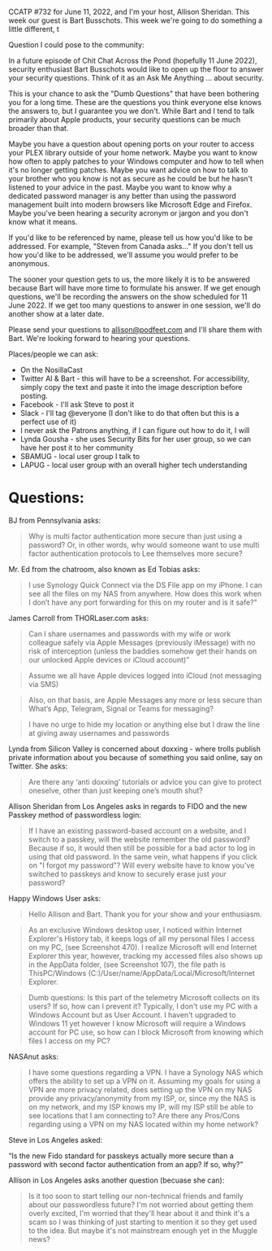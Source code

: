 CCATP #732 for June 11, 2022, and I'm your host, Allison Sheridan.  This week our guest is Bart Busschots.  This week we're going to do something a little different, t

Question I could pose to the community:

In a future episode of Chit Chat Across the Pond (hopefully 11 June 2022), security enthusiast Bart Busschots would like to open up the floor to answer your security questions. Think of it as an Ask Me Anything ... about security.

This is your chance to ask the "Dumb Questions" that have been bothering you for a long time. These are the questions you think everyone else knows the answers to, but I guarantee you we don't.  While Bart and I tend to talk primarily about Apple products, your security questions can be much broader than that. 

Maybe you have a question about opening ports on your router to access your PLEX library outside of your home network. Maybe you want to know how often to apply patches to your Windows computer and how to tell when it's no longer getting patches. Maybe you want advice on how to talk to your brother who you know is not as secure as he could be but he hasn't listened to your advice in the past. Maybe you want to know why a dedicated password manager is any better than using the password management built into modern browsers like Microsoft Edge and Firefox. Maybe you've been hearing a security acronym or jargon and you don't know what it means.

If you'd like to be referenced by name, please tell us how you'd like to be addressed. For example, "Steven from Canada asks…" If you don't tell us how you'd like to be addressed, we'll assume you would prefer to be anonymous.

The sooner your question gets to us, the more likely it is to be answered because Bart will have more time to formulate his answer.  If we get enough questions, we'll be recording the answers on the show scheduled for 11 June 2022. If we get too many questions to answer in one session, we'll do another show at a later date.

Please send your questions to allison@podfeet.com and I'll share them with Bart. We're looking forward to hearing your questions.

Places/people we can ask:

* On the NosillaCast
* Twitter Al & Bart - this will have to be a screenshot. For accessibility, simply copy the text and paste it into the image description before posting.
* Facebook - I'll ask Steve to post it
* Slack - I'll tag @everyone (I don't like to do that often but this is a perfect use of it)
* I never ask the Patrons anything, if I can figure out how to do it, I will
* Lynda Gousha - she uses Security Bits for her user group, so we can have her post it to her community
* SBAMUG - local user group I talk to
* LAPUG - local user group with an overall higher tech understanding


# Questions:

BJ from Pennsylvania asks: 

>Why is multi factor authentication more secure than just using a password? Or, in other words, why would someone want to use multi factor authentication protocols to Lee themselves more secure?

Mr. Ed from the chatroom, also known as Ed Tobias asks: 

> I use Synology Quick Connect via the DS File app on my iPhone. I can see all the files on my NAS from anywhere. How does this work when I don’t have any port forwarding for this on my router and is it safe?"

James Carroll from THORLaser.com asks:

>Can I share usernames and passwords with my wife or work colleague safely via Apple Messages (previously iMessage) with no risk of interception (unless the baddies somehow get their hands on our unlocked Apple devices or iCloud account)"

> Assume we all have Apple devices logged into iCloud (not messaging via SMS)

> Also, on that basis, are Apple Messages any more or less secure than What’s App, Telegram, Signal or Teams for messaging?

> I have no urge to hide my location or anything else but I draw the line at giving away usernames and passwords

Lynda from Silicon Valley is concerned about doxxing - where trolls publish private information about you because of something you said online, say on Twitter. She asks:

> Are there any ‘anti doxxing’ tutorials or advice you can give to protect oneselve, other than just keeping one’s mouth shut?

Allison Sheridan from Los Angeles asks in regards to FIDO and the new Passkey method of passwordless login:

>If I have an existing password-based account on a website, and I switch to a passkey, will the website remember the old password? Because if so, it would then still be possible for a bad actor to log in using that old password. In the same vein, what happens if you click on "I forgot my password"? Will every website have to know you've switched to passkeys and know to securely erase just _your_ password?

Happy Windows User asks:

>Hello Allison and Bart.  Thank you for your show and your enthusiasm. 

>As an exclusive Windows desktop user, I noticed within Internet Explorer's History tab, it keeps logs of all my personal files I access on my PC, (see Screenshot 470). I realize Microsoft will end Internet Explorer this year, however, tracking my accessed files also shows up in the AppData folder, (see Screenshot 107), the file path is ThisPC/Windows (C:)/User/name/AppData/Local/Microsoft/Internet Explorer.  

>Dumb questions: Is this part of the telemetry Microsoft collects on its users? If so, how can I prevent it? Typically, I don't use my PC with a Windows Account but as User Account. I haven't upgraded to Windows 11 yet however I know Microsoft will require a Windows account for PC use, so how can I block Microsoft from knowing which files I access on my PC?  

NASAnut asks:
>I have some questions regarding a VPN. I have a Synology NAS which offers the ability to set up a VPN on it. Assuming my goals for using a VPN are more privacy related, does setting up the VPN on my NAS provide any privacy/anonymity from my ISP, or, since my the NAS is on my network, and my ISP knows my IP, will my ISP still be able to see locations that I am connecting to? Are there any Pros/Cons regarding using a VPN on my NAS located within my home network?

Steve in Los Angeles asked:

“Is the new Fido standard for passkeys actually more secure than a password with second factor authentication from an app? If so, why?”

Allison in Los Angeles asks another question (becuase she can):

>Is it too soon to start telling our non-technical friends and family about our passwordless future? I'm not worried about getting them overly excited, I'm worried that they'll hear about it and think it's a scam so I was thinking of just starting to mention it so they get used to the idea. But maybe it's not mainstream enough yet in the Muggle news?
>
>